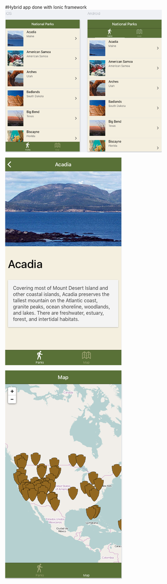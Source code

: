 #Hybrid app done with Ionic framework
![Alt text](https://github.com/helfi92/parks-ionic/blob/master/www/img/ios-android.png)

![Alt text](https://github.com/helfi92/parks-ionic/blob/master/www/img/park.png)

![Alt text](https://github.com/helfi92/parks-ionic/blob/master/www/img/map.png)
